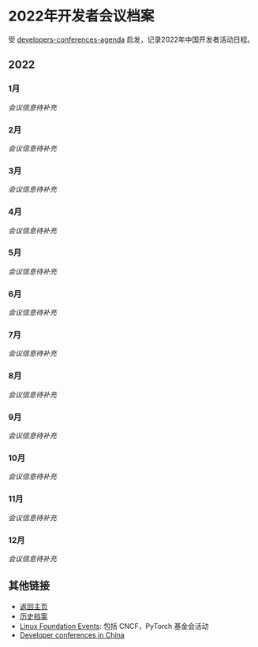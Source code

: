 # 2022年开发者会议档案

受 [developers-conferences-agenda](https://github.com/scraly/developers-conferences-agenda) 启发，记录2022年中国开发者活动日程。

## 2022

### 1月

*会议信息待补充*

### 2月

*会议信息待补充*

### 3月

*会议信息待补充*

### 4月

*会议信息待补充*

### 5月

*会议信息待补充*

### 6月

*会议信息待补充*

### 7月

*会议信息待补充*

### 8月

*会议信息待补充*

### 9月

*会议信息待补充*

### 10月

*会议信息待补充*

### 11月

*会议信息待补充*

### 12月

*会议信息待补充*

## 其他链接

- [返回主页](../../README.md)
- [历史档案](../README.md)
- [Linux Foundation Events](https://events.linuxfoundation.org/): 包括 CNCF，PyTorch 基金会活动
- [Developer conferences in China](https://dev.events/AS/CN)